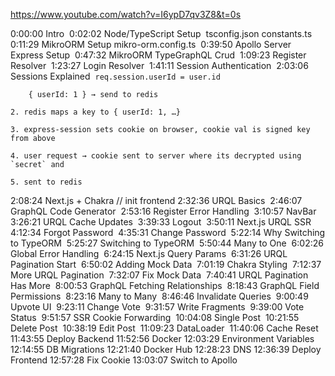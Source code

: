 https://www.youtube.com/watch?v=I6ypD7qv3Z8&t=0s

0:00:00 Intro  
0:02:02 Node/TypeScript Setup  
    tsconfig.json
    constants.ts 
0:11:29 MikroORM Setup
    mikro-orm.config.ts  
0:39:50 Apollo Server Express Setup  
0:47:32 MikroORM TypeGraphQL Crud  
1:09:23 Register Resolver  
1:23:27 Login Resolver  
1:41:11 Session Authentication  
2:03:06 Sessions Explained  
    `req.session.userId = user.id`

        { userId: 1 } → send to redis

    2. redis maps a key to { userId: 1, …}

    3. express-session sets cookie on browser, cookie val is signed key from above

    4. user request → cookie sent to server where its decrypted using `secret` and

    5. sent to redis 
2:08:24 Next.js + Chakra // init frontend 
2:32:36 URQL Basics  
2:46:07 GraphQL Code Generator  
2:53:16 Register Error Handling  
3:10:57 NavBar  
3:26:21 URQL Cache Updates  
3:39:33 Logout  
3:50:11 Next.js URQL SSR  
4:12:34 Forgot Password  
4:35:31 Change Password  
5:22:14 Why Switching to TypeORM  
5:25:27 Switching to TypeORM  
5:50:44 Many to One  
6:02:26 Global Error Handling  
6:24:15 Next.js Query Params  
6:31:26 URQL Pagination Start  
6:50:02 Adding Mock Data  
7:01:19 Chakra Styling  
7:12:37 More URQL Pagination  
7:32:07 Fix Mock Data  
7:40:41 URQL Pagination Has More  
8:00:53 GraphQL Fetching Relationships  
8:18:43 GraphQL Field Permissions  
8:23:16 Many to Many  
8:46:46 Invalidate Queries  
9:00:49 Upvote UI  
9:23:11 Change Vote  
9:31:57 Write Fragments  
9:39:00 Vote Status  
9:51:57 SSR Cookie Forwarding  
10:04:08 Single Post  
10:21:55 Delete Post  
10:38:19 Edit Post  
11:09:23 DataLoader  
11:40:06 Cache Reset  
11:43:55 Deploy Backend 
11:52:56 Docker 
12:03:29 Environment Variables 
12:14:55 DB Migrations 
12:21:40 Docker Hub 
12:28:23 DNS 
12:36:39 Deploy Frontend 
12:57:28 Fix Cookie 
13:03:07 Switch to Apollo